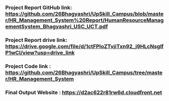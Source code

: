 ### Project Report GitHub link: https://github.com/26Bhagyashri/UpSkill_Campus/blob/master/HR_Management_System%20Report/HumanResourceManagementSystem_Bhagyashri_USC_UCT.pdf

### Project Report drive link: https://drive.google.com/file/d/1ctFPIoZTvjiTxn92_j9HLcNsglfP1wCI/view?usp=drive_link

### Project Code link : https://github.com/26Bhagyashri/UpSkill_Campus/tree/master/HR_Management_System

### Final Output Website : https://d2ac622r81rw6d.cloudfront.net  
